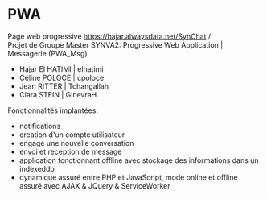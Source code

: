 # PWA
Page web progressive
 https://hajar.alwaysdata.net/SynChat /<br/>
Projet de Groupe Master SYNVA2: Progressive Web Application | Messagerie (PWA_Msg)
       <ul>
<li>Hajar El HATIMI | elhatimi </li>
<li>Céline POLOCE | cpoloce </li>
<li>Jean RITTER | Tchangallah </li>
<li>Clara STEIN | GinevraH </li>
      </ul>

Fonctionnalités implantées:
       <ul>
<li>notifications</li>
<li>creation d'un compte utilisateur</li>
<li>engagé une nouvelle conversation </li>
<li>envoi et reception de message </li>
<li>application fonctionnant offline avec stockage des informations dans un indexeddb </li>
<li>dynamique assuré entre PHP et JavaScript, mode online et offline assuré avec AJAX & JQuery & ServiceWorker </li>
        </ul>	      </ul>


